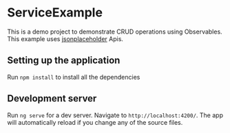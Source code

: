 # ServiceExample

This is a demo project to demonstrate CRUD operations using Observables. This example uses [jsonplaceholder](http://jsonplaceholder.typicode.com/posts) Apis.

## Setting up the application

Run `npm install` to install all the dependencies

## Development server

Run `ng serve` for a dev server. Navigate to `http://localhost:4200/`. The app will automatically reload if you change any of the source files.



